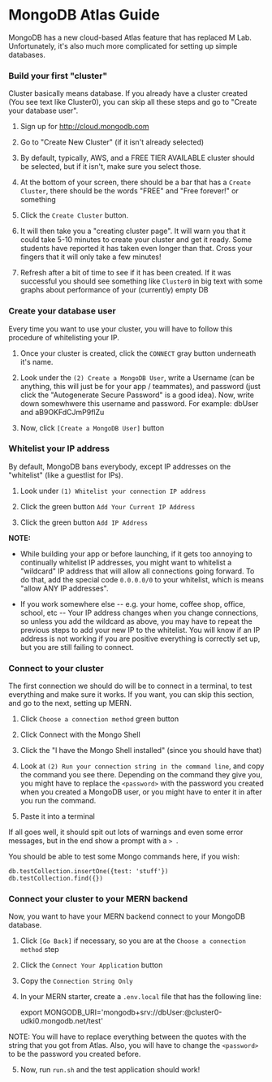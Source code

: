 # MongoDB Atlas Guide

MongoDB has a new cloud-based Atlas feature that has replaced M Lab. Unfortunately, it's also much more complicated for setting up simple databases.

### Build your first "cluster"

Cluster basically means database. If you already have a cluster created (You see text like Cluster0), you can skip all these steps and go to "Create your database user".

1. Sign up for <http://cloud.mongodb.com>

2. Go to "Create New Cluster" (if it isn't already selected)

3. By default, typically, AWS, and a FREE TIER AVAILABLE cluster should be selected, but if it isn't, make sure you select those.

4. At the bottom of your screen, there should be a bar that has a `Create Cluster`, there should be the words "FREE" and "Free forever!" or something

5. Click the `Create Cluster` button.

6. It will then take you a "creating cluster page". It will warn you that it could take 5-10 minutes to create your cluster and get it ready. Some students have reported it has taken even longer than that. Cross your fingers that it will only take a few minutes!

7. Refresh after a bit of time to see if it has been created. If it was successful you should see something like `Cluster0` in big text with some graphs about performance of your (currently) empty DB


### Create your database user

Every time you want to use your cluster, you will have to follow this procedure of whitelisting your IP.

1. Once your cluster is created, click the `CONNECT` gray button underneath it's name.

2. Look under the `(2) Create a MongoDB User`, write a Username (can be anything, this will just be for your app / teammates), and password (just click the "Autogenerate Secure Password" is a good idea). Now, write down somewhwere this username and password. For example: dbUser and aB9OKFdCJmP9flZu

3. Now, click `[Create a MongoDB User]` button


### Whitelist your IP address

By default, MongoDB bans everybody, except IP addresses on the "whitelist" (like a guestlist for IPs).

1. Look under `(1) Whitelist your connection IP address`

2. Click the green button `Add Your Current IP Address`

3. Click the green button `Add IP Address`


**NOTE:**

* While building your app or before launching, if it gets too annoying to continually whitelist IP addresses, you might want to whitelist a "wildcard" IP address that will allow all connections going forward. To do that, add the special code `0.0.0.0/0` to your whitelist, which is means "allow ANY IP addresses".

* If you work somewhere else -- e.g. your home, coffee shop, office, school, etc -- Your IP address changes when you change connections, so unless you add the wildcard as above, you may have to repeat the previous steps to add your new IP to the whitelist. You will know if an IP address is not working if you are positive everything is correctly set up, but you are still failing to connect.


### Connect to your cluster

The first connection we should do will be to connect in a terminal, to test everything and make sure it works. If you want, you can skip this section, and go to the next, setting up MERN.

1. Click `Choose a connection method` green button

2. Click Connect with the Mongo Shell

3. Click the "I have the Mongo Shell installed" (since you should have that)

4. Look at `(2) Run your connection string in the command line`, and copy the command you see there. Depending on the command they give you, you might have to replace the `<password>` with the password you created when you created a MongoDB user, or you might have to enter it in after you run the command.

5. Paste it into a terminal

If all goes well, it should spit out lots of warnings and even some error messages, but in the end show a prompt with a `> `.

You should be able to test some Mongo commands here, if you wish:

    db.testCollection.insertOne({test: 'stuff'})
    db.testCollection.find({})


### Connect your cluster to your MERN backend

Now, you want to have your MERN backend connect to your MongoDB database.

1. Click `[Go Back]` if necessary, so you are at the `Choose a connection method` step

2. Click the `Connect Your Application` button

3. Copy the `Connection String Only`

4. In your MERN starter, create a `.env.local` file that has the following line:

    export MONGODB_URI='mongodb+srv://dbUser:<password>@cluster0-udki0.mongodb.net/test'

NOTE: You will have to replace everything between the quotes with the string that you got from Atlas. Also, you will have to change the `<password>` to be the password you created before.

5. Now, run `run.sh` and the test application should work!


